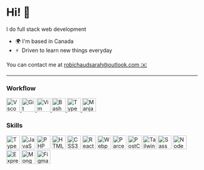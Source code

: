 # Hi! 👋

I do full stack web development

- 🌍 I'm based in Canada
- ⚡  Driven to learn new things everyday

You can contact me at [robichaudsarah@outlook.com ✉️](mailto:robichaudsarah@outlook.com)

---

### Workflow

<p align="left">
<a href="https://code.visualstudio.com/" target="_blank" rel="noreferrer">
<img src="./logo/code.svg" width="36" height="36" alt="Vscode" />
</a>
<a href="https://git-scm.com/" target="_blank" rel="noreferrer">
<img src="./logo/git.svg" width="36" height="36" alt="Git" />
</a>
<a href="https://www.vim.org/" target="_blank" rel="noreferrer">
<img src="./logo/vim.svg" width="36" height="36" alt="Vim" />
</a>
<a href="https://www.gnu.org/software/bash/" target="_blank" rel="noreferrer">
<img src="./logo/bash.svg" width="36" height="36" alt="Bash" />
</a>
<a href="https://www.microsoft.com/en-us/windows target="_blank" rel="noreferrer">
<img src="./logo/win11.svg" height="36" alt="TypeScript" />
</a>
<a href="https://manjaro.org/" target="_blank" rel="noreferrer">
<img src="./logo/manjaro.svg" width="36" height="36" alt="Manjaro" />
</a>
</p>

### Skills

<p align="left">
<a href="https://www.typescriptlang.org/" target="_blank" rel="noreferrer"><img src="https://raw.githubusercontent.com/danielcranney/readme-generator/main/public/icons/skills/typescript-dark.svg" width="36" height="36" alt="TypeScript" /></a>
<a href="https://developer.mozilla.org/en-US/docs/Web/JavaScript" target="_blank" rel="noreferrer"><img src="https://raw.githubusercontent.com/danielcranney/readme-generator/main/public/icons/skills/javascript-dark.svg" width="36" height="36" alt="JavaScript" /></a>
<a href="https://www.php.net/" target="_blank" rel="noreferrer"><img src="https://raw.githubusercontent.com/danielcranney/readme-generator/main/public/icons/skills/php-dark.svg" height="36" alt="PHP" /></a>
<a href="https://developer.mozilla.org/en-US/docs/Glossary/HTML5" target="_blank" rel="noreferrer"><img src="https://raw.githubusercontent.com/danielcranney/readme-generator/main/public/icons/skills/html5-dark.svg" width="36" height="36" alt="HTML5" /></a>
<a href="https://www.w3.org/TR/CSS/#css" target="_blank" rel="noreferrer"><img src="https://raw.githubusercontent.com/danielcranney/readme-generator/main/public/icons/skills/css3-dark.svg" width="36" height="36" alt="CSS3" /></a>
<a href="https://reactjs.org/" target="_blank" rel="noreferrer"><img src="https://raw.githubusercontent.com/danielcranney/readme-generator/main/public/icons/skills/react-dark.svg" width="36" height="36" alt="React" /></a>
<a href="https://webpack.js.org/" target="_blank" rel="noreferrer"><img src="https://raw.githubusercontent.com/danielcranney/readme-generator/main/public/icons/skills/webpack-dark.svg" width="36" height="36" alt="Webpack" /></a>
<a href="https://parceljs.org/" target="_blank" rel="noreferrer"><img src="./logo/parcel.svg" width="36" height="36" alt="Parcel bundler" /></a>
<a href="https://postcss.org/" target="_blank" rel="noreferrer"><img src="./logo/postcss.svg" width="36" height="36" alt="PostCSS" /></a>
<a href="https://tailwindcss.com/" target="_blank" rel="noreferrer"><img src="https://raw.githubusercontent.com/danielcranney/readme-generator/main/public/icons/skills/tailwindcss-dark.svg" width="36" height="36" alt="TailwindCSS" /></a>
<a href="https://sass-lang.com/" target="_blank" rel="noreferrer"><img src="https://raw.githubusercontent.com/danielcranney/readme-generator/main/public/icons/skills/sass-dark.svg" width="36" height="36" alt="Sass" /></a>
<a href="https://nodejs.org/en/" target="_blank" rel="noreferrer"><img src="https://raw.githubusercontent.com/danielcranney/readme-generator/main/public/icons/skills/nodejs-dark.svg" width="36" height="36" alt="NodeJS" /></a>
<a href="https://expressjs.com/" target="_blank" rel="noreferrer"><img src="https://raw.githubusercontent.com/danielcranney/readme-generator/main/public/icons/skills/express-dark.svg" width="36" height="36" alt="Express" /></a>
<a href="https://www.mongodb.com/" target="_blank" rel="noreferrer"><img src="https://raw.githubusercontent.com/danielcranney/readme-generator/main/public/icons/skills/mongodb-dark.svg" width="36" height="36" alt="MongoDB" /></a>
<a href="https://www.figma.com/" target="_blank" rel="noreferrer"><img src="https://raw.githubusercontent.com/danielcranney/readme-generator/main/public/icons/skills/figma-dark.svg" width="36" height="36" alt="Figma" /></a>

</p>
